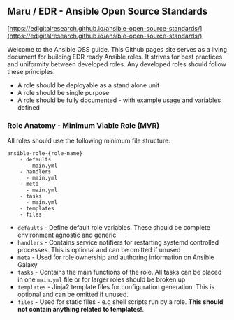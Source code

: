 ## Maru / EDR - Ansible Open Source Standards

[https://edigitalresearch.github.io/ansible-open-source-standards/](https://edigitalresearch.github.io/ansible-open-source-standards/)

Welcome to the Ansible OSS guide. This Github pages site serves as a living document for building EDR ready Ansible roles. It strives for best practices and uniformity between developed roles. Any developed roles should follow these principles:

* A role should be deployable as a stand alone unit
* A role should be single purpose
* A role should be fully documented - with example usage and variables defined

### Role Anatomy - Minimum Viable Role (MVR)

All roles should use the following minimum file structure:

```
ansible-role-{role-name}
    - defaults
      - main.yml
    - handlers
      - main.yml
    - meta
      - main.yml
    - tasks
      - main.yml
    - templates
    - files
```

* `defaults` - Define default role variables. These should be complete environment agnostic and generic
* `handlers` - Contains service notifiers for restarting systemd controlled processes. This is optional and can be omitted if unused
* `meta` - Used for role ownership and authoring information on Ansible Galaxy
* `tasks` - Contains the main functions of the role. All tasks can be placed in one `main.yml` file or for larger roles should be broken up
* `templates` - Jinja2 template files for configuration generation. This is optional and can be omitted if unused.
* `files` - Used for static files - e.g shell scripts run by a role. **This should not contain anything related to templates!**.
